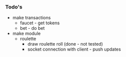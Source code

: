 ### Todo's
- make transactions
    - faucet - get tokens
    - bet - do bet
- make module
    - roulette
        - draw roulette roll (done - not tested)
        - socket connection with client - push updates
